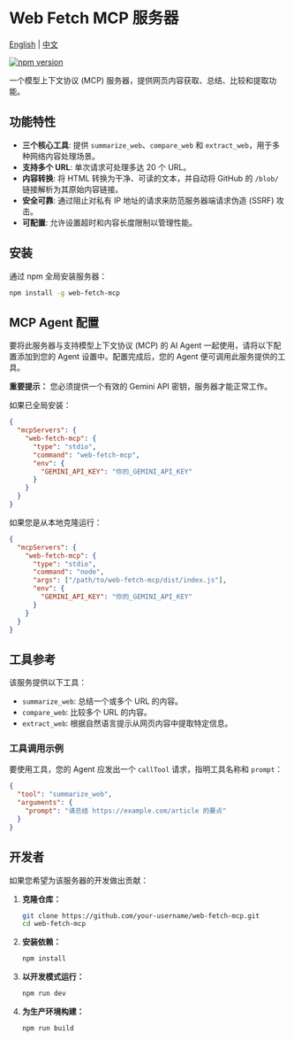 # Web Fetch MCP 服务器

[English](README.md) | [中文](README-zh.md)

[![npm version](https://badge.fury.io/js/web-fetch-mcp.svg)](https://badge.fury.io/js/web-fetch-mcp)

一个模型上下文协议 (MCP) 服务器，提供网页内容获取、总结、比较和提取功能。

## 功能特性

- **三个核心工具**: 提供 `summarize_web`、`compare_web` 和 `extract_web`，用于多种网络内容处理场景。
- **支持多个 URL**: 单次请求可处理多达 20 个 URL。
- **内容转换**: 将 HTML 转换为干净、可读的文本，并自动将 GitHub 的 `/blob/` 链接解析为其原始内容链接。
- **安全可靠**: 通过阻止对私有 IP 地址的请求来防范服务器端请求伪造 (SSRF) 攻击。
- **可配置**: 允许设置超时和内容长度限制以管理性能。

## 安装

通过 npm 全局安装服务器：

```bash
npm install -g web-fetch-mcp
```

## MCP Agent 配置

要将此服务器与支持模型上下文协议 (MCP) 的 AI Agent 一起使用，请将以下配置添加到您的 Agent 设置中。配置完成后，您的 Agent 便可调用此服务提供的工具。

**重要提示：** 您必须提供一个有效的 Gemini API 密钥，服务器才能正常工作。

如果已全局安装：

```json
{
  "mcpServers": {
    "web-fetch-mcp": {
      "type": "stdio",
      "command": "web-fetch-mcp",
      "env": {
        "GEMINI_API_KEY": "你的_GEMINI_API_KEY"
      }
    }
  }
}
```

如果您是从本地克隆运行：

```json
{
  "mcpServers": {
    "web-fetch-mcp": {
      "type": "stdio",
      "command": "node",
      "args": ["/path/to/web-fetch-mcp/dist/index.js"],
      "env": {
        "GEMINI_API_KEY": "你的_GEMINI_API_KEY"
      }
    }
  }
}
```

## 工具参考

该服务提供以下工具：

- `summarize_web`: 总结一个或多个 URL 的内容。
- `compare_web`: 比较多个 URL 的内容。
- `extract_web`: 根据自然语言提示从网页内容中提取特定信息。

### 工具调用示例

要使用工具，您的 Agent 应发出一个 `callTool` 请求，指明工具名称和 `prompt`：

```json
{
  "tool": "summarize_web",
  "arguments": {
    "prompt": "请总结 https://example.com/article 的要点"
  }
}
```

## 开发者

如果您希望为该服务器的开发做出贡献：

1.  **克隆仓库：**
    ```bash
    git clone https://github.com/your-username/web-fetch-mcp.git
    cd web-fetch-mcp
    ```
2.  **安装依赖：**
    ```bash
    npm install
    ```
3.  **以开发模式运行：**
    ```bash
    npm run dev
    ```
4.  **为生产环境构建：**
    ```bash
    npm run build
    ```
